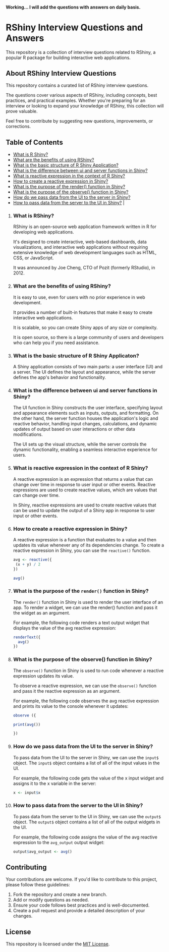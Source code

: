 #### Working... I will add the questions with answers on daily basis.

# RShiny Interview Questions and Answers

This repository is a collection of interview questions related to RShiny, a popular R package for building interactive web applications.

## About RShiny Interview Questions

This repository contains a curated list of RShiny interview questions.

The questions cover various aspects of RShiny, including concepts, best practices, and practical examples. Whether you're preparing for an interview or looking to expand your knowledge of RShiny, this collection will prove valuable.

Feel free to contribute by suggesting new questions, improvements, or corrections.

## Table of Contents

- [What is R Shiny?](#what-is-rshiny)
- [What are the benefits of using RShiny?](#what-are-the-benefits-of-using-rshiny)
- [What is the basic structure of R Shiny Application?](#what-is-the-basic-structure-of-r-shiny-application)
- [What is the difference between ui and server functions in Shiny?](#what-is-the-difference-between-ui-and-server-functions-in-shiny)
- [What is reactive expression in the context of R Shiny?](#what-is-reactive-expression-in-the-context-of-r-shiny)
- [How to create a reactive expression in Shiny?](#how-to-create-a-reactive-expression-in-shiny)
- [What is the purpose of the render() function in Shiny?](#what-is-the-purpose-of-the-render-function-in-shiny)
- [What is the purpose of the observe() function in Shiny?](#what-is-the-purpose-of-the-observe-function-in-shiny)
- [How do we pass data from the UI to the server in Shiny?](#how-do-we-pass-data-from-the-ui-to-the-server-in-shiny)
- [How to pass data from the server to the UI in Shiny?](#how-to-pass-data-from-the-server-to-the-ui-in-shiny) |

1. ### What is RShiny?

   RShiny is an open-source web application framework written in R for developing web applications.

   It's designed to create interactive, web-based dashboards, data visualizations, and interactive web applications without requiring extensive knowledge of web development languages such as HTML, CSS, or JavaScript.

   It was announced by Joe Cheng, CTO of Pozit (formerly RStudio), in 2012.

2. ### What are the benefits of using RShiny?

   It is easy to use, even for users with no prior experience in web development.

   It provides a number of built-in features that make it easy to create interactive web applications.

   It is scalable, so you can create Shiny apps of any size or complexity.

   It is open source, so there is a large community of users and developers who can help you if you need assistance.

3. ### What is the basic structure of R Shiny Applicaton?

   A Shiny application consists of two main parts: a user interface (UI) and a server. The UI defines the layout and appearance, while the server defines the app's behavior and functionality.

4. ### What is the difference between ui and server functions in Shiny?

   The UI function in Shiny constructs the user interface, specifying layout and appearance elements such as inputs, outputs, and formatting. On the other hand, the server function houses the application's logic and reactive behavior, handling input changes, calculations, and dynamic updates of output based on user interactions or other data modifications.

   The UI sets up the visual structure, while the server controls the dynamic functionality, enabling a seamless interactive experience for users.

5. ### What is reactive expression in the context of R Shiny?

   A reactive expression is an expression that returns a value that can change over time in response to user input or other events.
   Reactive expressions are used to create reactive values, which are values that can change over time.

   In Shiny, reactive expressions are used to create reactive values that can be used to update the output of a Shiny app in response to user input or other events.

6. ### How to create a reactive expression in Shiny?

   A reactive expression is a function that evaluates to a value and then updates its value whenever any of its dependencies change. To create a reactive expression in Shiny, you can use the `reactive()` function.

   ```R
   avg <- reactive({
    (x + y) / 2
   })

   avg()
   ```

7. ### What is the purpose of the `render()` function in Shiny?

   The `render()` function in Shiny is used to render the user interface of an app. To render a widget, we can use the render() function and pass it the widget as an argument.

   For example, the following code renders a text output widget that displays the value of the avg reactive expression:

   ```R
   renderText({
     avg()
   })
   ```

8. ### What is the purpose of the observe() function in Shiny?

   The `observe()` function in Shiny is used to run code whenever a reactive expression updates its value.

   To observe a reactive expression, we can use the `observe()` function and pass it the reactive expression as an argument.

   For example, the following code observes the avg reactive expression and prints its value to the console whenever it updates:

   ```R
   observe ({

   print(avg())

   })
   ```

9. ### How do we pass data from the UI to the server in Shiny?

   To pass data from the UI to the server in Shiny, we can use the `input$` object. The `input$` object contains a list of all of the input values in the UI.

   For example, the following code gets the value of the x input widget and assigns it to the x variable in the server:

   ```R
   x <- input$x
   ```

10. ### How to pass data from the server to the UI in Shiny?

    To pass data from the server to the UI in Shiny, we can use the `output$` object. The `output$` object contains a list of all of the output widgets in the UI.

    For example, the following code assigns the value of the avg reactive expression to the `avg_output` output widget:

    ```R
    output$avg_output <- avg()
    ```

## Contributing

Your contributions are welcome. If you'd like to contribute to this project, please follow these guidelines:

1. Fork the repository and create a new branch.
2. Add or modify questions as needed.
3. Ensure your code follows best practices and is well-documented.
4. Create a pull request and provide a detailed description of your changes.

## License

This repository is licensed under the [MIT License](LICENSE).
